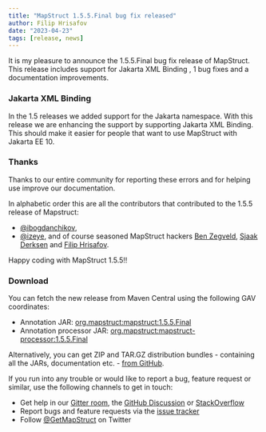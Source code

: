 ```yaml
---
title: "MapStruct 1.5.5.Final bug fix released"
author: Filip Hrisafov
date: "2023-04-23"
tags: [release, news]
---
```


It is my pleasure to announce the 1.5.5.Final bug fix release of MapStruct.
This release includes support for Jakarta XML Binding , 1 bug fixes and a documentation improvements.

<!--more-->

### Jakarta XML Binding

In the 1.5 releases we added support for the Jakarta namespace.
With this release we are enhancing the support by supporting Jakarta XML Binding.
This should make it easier for people that want to use MapStruct with Jakarta EE 10.

### Thanks

Thanks to our entire community for reporting these errors and for helping use improve our documentation.

In alphabetic order this are all the contributors that contributed to the 1.5.5 release of Mapstruct:

* [@ibogdanchikov](https://github.com/ibogdanchikov),
* [@izeye](https://github.com/izeye),
  and of course seasoned MapStruct hackers [Ben Zegveld](https://github.com/Zegveld), [Sjaak Derksen](https://github.com/sjaakd) and [Filip Hrisafov](https://github.com/filiphr).


Happy coding with MapStruct 1.5.5!!

### Download

You can fetch the new release from Maven Central using the following GAV coordinates:

* Annotation JAR: [org.mapstruct:mapstruct:1.5.5.Final](http://search.maven.org/#artifactdetails|org.mapstruct|mapstruct|1.5.5.Final|jar)
* Annotation processor JAR: [org.mapstruct:mapstruct-processor:1.5.5.Final](http://search.maven.org/#artifactdetails|org.mapstruct|mapstruct-processor|1.5.5.Final|jar)

Alternatively, you can get ZIP and TAR.GZ distribution bundles - containing all the JARs, documentation etc. - [from GitHub](https://github.com/mapstruct/mapstruct/releases/tag/1.5.5.Final).

If you run into any trouble or would like to report a bug, feature request or similar, use the following channels to get in touch:

* Get help in our [Gitter room](https://gitter.im/mapstruct/mapstruct-users), the [GitHub Discussion](https://github.com/mapstruct/mapstruct/discussions) or [StackOverflow](https://stackoverflow.com/questions/tagged/mapstruct)
* Report bugs and feature requests via the [issue tracker](https://github.com/mapstruct/mapstruct/issues)
* Follow [@GetMapStruct](https://twitter.com/GetMapStruct) on Twitter
